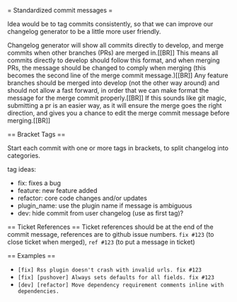 = Standardized commit messages =

Idea would be to tag commits consistently, so that we can improve our changelog generator to be a little more user friendly.

Changelog generator will show all commits directly to develop, and merge commits when other branches (PRs) are merged in.[[BR]]
This means all commits directly to develop should follow this format, and when merging PRs, the message should be changed to comply when merging (this becomes the second line of the merge commit message.)[[BR]]
Any feature branches should be merged into develop (not the other way around) and should not allow a fast forward, in order that we can make format the message for the merge commit properly.[[BR]]
If this sounds like git magic, submitting a pr is an easier way, as it will ensure the merge goes the right direction, and gives you a chance to edit the merge commit message before merging.[[BR]]


== Bracket Tags ==

Start each commit with one or more tags in brackets, to split changelog into categories.

tag ideas:
* fix: fixes a bug
* feature: new feature added
* refactor: core code changes and/or updates
* plugin_name: use the plugin name if message is ambiguous
* dev: hide commit from user changelog (use as first tag)?


== Ticket References ==
Ticket references should be at the end of the commit message, references are to github issue numbers. `fix #123` (to close ticket when merged), `ref #123` (to put a message in ticket)

== Examples ==

* `[fix] Rss plugin doesn't crash with invalid urls. fix #123`
* `[fix] [pushover] Always sets defaults for all fields. fix #123`
* `[dev] [refactor] Move dependency requirement comments inline with dependencies.`